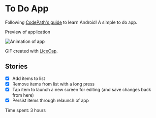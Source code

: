 # To Do App

Following [CodePath's guide](http://courses.codepath.com/snippets/intro_to_android/prework) to learn Android! A simple to do app.

Preview of application

![Animation of app](https://www.dropbox.com/s/tdv8m7uly3hnsff/ToDoAppPrework.gif?dl=1)

GIF created with [LiceCap](http://www.cockos.com/licecap/).

## Stories

* [x] Add items to list
* [x] Remove items from list with a long press
* [x] Tap item to launch a new screen for editing (and save changes back from here)
* [x] Persist items through relaunch of app

Time spent: 3 hours
